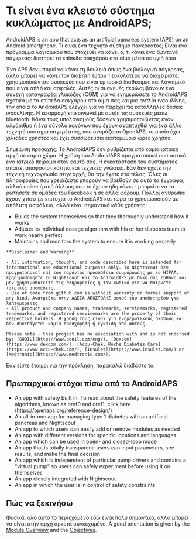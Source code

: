 # Τι είναι ένα κλειστό σύστημα κυκλώματος με AndroidAPS;

AndroidAPS is an app that acts as an artificial pancreas system (APS) on an Android smartphone. Τι είναι ένα τεχνητό σύστημα παγκρέατος; Είναι ένα πρόγραμμα λογισμικού που στοχεύει να κάνει ό, τι κάνει ένα ζωντανό πάγκρεας: διατηρεί τα επίπεδα σακχάρου στο αίμα μέσα σε υγιή όρια.

Ένα APS δεν μπορεί να κάνει τη δουλειά όπως ένα βιολογικό πάγκρεας, αλλά μπορεί να κάνει τον διαβήτη τύπου 1 ευκολότερο να διαχειριστεί χρησιμοποιώντας συσκευές που είναι εμπορικά διαθέσιμες και λογισμικό που είναι απλό και ασφαλές. Αυτές οι συσκευές περιλαμβάνουν ένα συνεχή καταγραφέα γλυκόζης (CGM) για να ενημερώσετε το AndroidAPS σχετικά με τα επίπεδα σακχάρου στο αίμα σας και μια αντλία ινσουλίνης, την οποία το AndroidAPS ελέγχει για να παρέχει τις κατάλληλες δόσεις ινσουλίνης. Η εφαρμογή επικοινωνεί με αυτές τις συσκευές μέσω bluetooth. Κάνει τους υπολογισμούς δόσεων χρησιμοποιώντας έναν αλγόριθμο ή ένα σύνολο κανόνων που έχουν αναπτυχθεί για ένα άλλο τεχνητό σύστημα παγκρέατος, που ονομάζεται OpenAPS, το οποίο έχει χιλιάδες χρήστες και έχει συσσωρεύσει εκατομμύρια ώρες χρήσης.

Σημείωση προσοχής: Το AndroidAPS δεν ρυθμίζεται από καμία ιατρική αρχή σε καμία χώρα. Η χρήση του AndroidAPS πραγματοποιεί ουσιαστικά ένα ιατρικό πείραμα στον εαυτό σας. Η εγκατάσταση του συστήματος απαιτεί αποφασιστικότητα και τεχνικές γνώσεις. Εάν δεν έχετε την τεχνική τεχνογνωσία στην αρχή, θα την έχετε στο τέλος. Όλες οι πληροφορίες που χρειάζεστε μπορούν να βρεθούν σε αυτά τα έγγραφα, αλλού online ή από άλλους που το έχουν ήδη κάνει - μπορείτε να τα ρωτήσετε σε ομάδες του Facebook ή σε άλλα φόρουμ. Πολλοί άνθρωποι έχουν χτίσει με επιτυχία το AndroidAPS και τώρα το χρησιμοποιούν με απόλυτη ασφάλεια, αλλά είναι σημαντικό κάθε χρήστης:

- Builds the system themselves so that they thoroughly understand how it works
- Adjusts its individual dosage algorithm with his or her diabetes team to work nearly perfect
- Maintains and monitors the system to ensure it is working properly

```{note}
**Disclaimer and Warning**

- All information, thought, and code described here is intended for informational and educational purposes only. Το Nightscout δεν πραγματοποιεί επί του παρόντος προσπάθεια συμμόρφωσης με το HIPAA. Χρησιμοποιήστε το Nightscout και το AndroidAPS με δική σας ευθύνη και μην χρησιμοποιείτε τις πληροφορίες ή τον κωδικό για να παίρνετε ιατρικές αποφάσεις.
- Use of code from github.com is without warranty or formal support of any kind. Ανατρέξτε στην ΑΔΕΙΑ ΑΠΟΣΤΟΛΗΣ αυτού του αποθετηρίου για λεπτομέρειες.
- All product and company names, trademarks, servicemarks, registered trademarks, and registered servicemarks are the property of their respective holders. Η χρήση τους είναι για ενημερωτικούς σκοπούς και δεν συνεπάγεται καμία προσχώρηση ή έγκριση από αυτούς.

Please note - this project has no association with and is not endorsed by: [SOOIL](http://www.sooil.com/eng/), [Dexcom](https://www.dexcom.com/), [Accu-Chek, Roche Diabetes Care](https://www.accu-chek.com/), [Insulet](https://www.insulet.com/) or [Medtronic](https://www.medtronic.com/).
```

Εάν είστε έτοιμοι για την πρόκληση, παρακαλώ διαβάστε το.

## Πρωταρχικοί στόχοι πίσω από το AndroidAPS

- An app with safety built in. To read about the safety features of the algorithms, known as oref0 and oref1, click here (<https://openaps.org/reference-design/>)
- An all-in-one app for managing type 1 diabetes with an artificial pancreas and Nightscout
- An app to which users can easily add or remove modules as needed
- An app with different versions for specific locations and languages.
- An app which can be used in open- and closed-loop mode
- An app that is totally transparent: users can input parameters, see results, and make the final decision
- An app which is independent of particular pump drivers and contains a "virtual pump" so users can safely experiment before using it on themselves
- An app closely integrated with Nightscout
- An app in which the user is in control of safety constraints

## Πώς να ξεκινήσω

Φυσικά, όλο αυτό το περιεχόμενο εδώ είναι πολύ σημαντικό, αλλά μπορεί να είναι στην αρχή αρκετά συγκεχυμένο. A good orientation is given by the [Module Overview](../Module/module.md) and the [Objectives](../Usage/Objectives.html).
